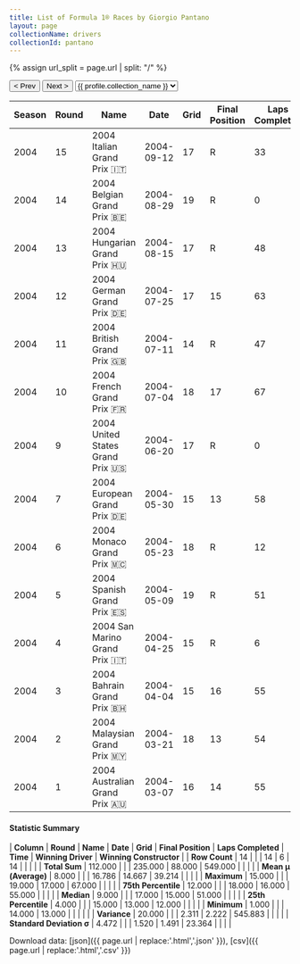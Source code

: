 ```yaml
---
title: List of Formula 1® Races by Giorgio Pantano
layout: page
collectionName: drivers
collectionId: pantano
---
```


{% assign url_split = page.url | split: "/" %}
<div id="collection-navigation">
<button onclick="selector.options[selector.selectedIndex-1].value && (window.location = selector.options[selector.selectedIndex-1].value);">&lt; Prev</button>
<button onclick="selector.options[selector.selectedIndex+1].value && (window.location = selector.options[selector.selectedIndex+1].value);">Next &gt;</button>
<select id="selector" onchange="this.options[this.selectedIndex].value && (window.location = this.options[this.selectedIndex].value);">
  {% for collectionId in site.data[page.collectionName].refs %}
    {% if collectionId == page.collectionId %}
      {% assign selected = "selected" %}
    {% else %}
      {% assign selected = "" %}
    {% endif %}
    {% assign profile = site.data[page.collectionName][collectionId].profile %}
    <option value="/f1/{{ page.collectionName }}/{{ collectionId }}/{{ url_split[4] }}" {{ selected }}>{{ profile.collection_name }}</option>
  {% endfor %}
</select>
</div>

| Season | Round | Name | Date | Grid | Final Position | Laps Completed | Time | Winning Driver | Winning Constructor |
|--|--|--|--|--|--|--|--|--|--|
| 2004 | 15 | 2004 Italian Grand Prix 🇮🇹 | 2004-09-12 | 17 | R | 33 |   | Rubens Barrichello 🇧🇷 | Ferrari 🇮🇹 |
| 2004 | 14 | 2004 Belgian Grand Prix 🇧🇪 | 2004-08-29 | 19 | R | 0 |   | Kimi Räikkönen 🇫🇮 | McLaren 🇬🇧 |
| 2004 | 13 | 2004 Hungarian Grand Prix 🇭🇺 | 2004-08-15 | 17 | R | 48 |   | Michael Schumacher 🇩🇪 | Ferrari 🇮🇹 |
| 2004 | 12 | 2004 German Grand Prix 🇩🇪 | 2004-07-25 | 17 | 15 | 63 |   | Michael Schumacher 🇩🇪 | Ferrari 🇮🇹 |
| 2004 | 11 | 2004 British Grand Prix 🇬🇧 | 2004-07-11 | 14 | R | 47 |   | Michael Schumacher 🇩🇪 | Ferrari 🇮🇹 |
| 2004 | 10 | 2004 French Grand Prix 🇫🇷 | 2004-07-04 | 18 | 17 | 67 |   | Michael Schumacher 🇩🇪 | Ferrari 🇮🇹 |
| 2004 | 9 | 2004 United States Grand Prix 🇺🇸 | 2004-06-20 | 17 | R | 0 |   | Michael Schumacher 🇩🇪 | Ferrari 🇮🇹 |
| 2004 | 7 | 2004 European Grand Prix 🇩🇪 | 2004-05-30 | 15 | 13 | 58 |   | Michael Schumacher 🇩🇪 | Ferrari 🇮🇹 |
| 2004 | 6 | 2004 Monaco Grand Prix 🇲🇨 | 2004-05-23 | 18 | R | 12 |   | Jarno Trulli 🇮🇹 | Renault 🇫🇷 |
| 2004 | 5 | 2004 Spanish Grand Prix 🇪🇸 | 2004-05-09 | 19 | R | 51 |   | Michael Schumacher 🇩🇪 | Ferrari 🇮🇹 |
| 2004 | 4 | 2004 San Marino Grand Prix 🇮🇹 | 2004-04-25 | 15 | R | 6 |   | Michael Schumacher 🇩🇪 | Ferrari 🇮🇹 |
| 2004 | 3 | 2004 Bahrain Grand Prix 🇧🇭 | 2004-04-04 | 15 | 16 | 55 |   | Michael Schumacher 🇩🇪 | Ferrari 🇮🇹 |
| 2004 | 2 | 2004 Malaysian Grand Prix 🇲🇾 | 2004-03-21 | 18 | 13 | 54 |   | Michael Schumacher 🇩🇪 | Ferrari 🇮🇹 |
| 2004 | 1 | 2004 Australian Grand Prix 🇦🇺 | 2004-03-07 | 16 | 14 | 55 |   | Michael Schumacher 🇩🇪 | Ferrari 🇮🇹 |

#### Statistic Summary

| **Column** | **Round** | **Name** | **Date** | **Grid** | **Final Position** | **Laps Completed** | **Time** | **Winning Driver** | **Winning Constructor** |
| **Row Count** | 14 |  |  | 14 | 6 | 14 |  |  |  |
| **Total Sum** | 112.000 |  |  | 235.000 | 88.000 | 549.000 |  |  |  |
| **Mean μ (Average)** | 8.000 |  |  | 16.786 | 14.667 | 39.214 |  |  |  |
| **Maximum** | 15.000 |  |  | 19.000 | 17.000 | 67.000 |  |  |  |
| **75th Percentile** | 12.000 |  |  | 18.000 | 16.000 | 55.000 |  |  |  |
| **Median** | 9.000 |  |  | 17.000 | 15.000 | 51.000 |  |  |  |
| **25th Percentile** | 4.000 |  |  | 15.000 | 13.000 | 12.000 |  |  |  |
| **Minimum** | 1.000 |  |  | 14.000 | 13.000 |  |  |  |  |
| **Variance** | 20.000 |  |  | 2.311 | 2.222 | 545.883 |  |  |  |
| **Standard Deviation σ** | 4.472 |  |  | 1.520 | 1.491 | 23.364 |  |  |  |

Download data: [json]({{ page.url | replace:'.html','.json' }}), [csv]({{ page.url | replace:'.html','.csv' }})
